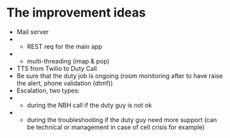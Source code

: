 # The improvement ideas
* Mail server 
* * REST req for the main app
* * multi-threading (imap & pop)
* TTS from Twilio to Duty Call
* Be sure that the duty job is ongoing (room monitoring after to have raise the alert, phone validation (dtmf))
* Escalation, two types:
* * during the NBH call if the duty guy is not ok
* * during the troubleshooting if the duty guy need more support (can be technical or management in case of cell crisis for example)

